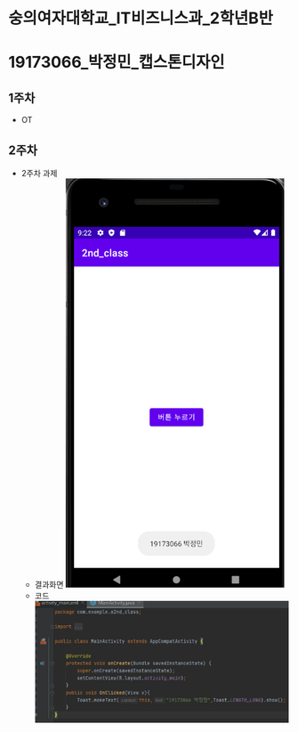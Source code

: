 # 숭의여자대학교_IT비즈니스과_2학년B반
# 19173066_박정민_캡스톤디자인

## 1주차
  - OT

## 2주차
  - 2주차 과제
    - 결과화면
   <img width="" height="" src="./png/2주차_결과화면.png"></img>
    - 코드
   <img width="" height="" src="./png/2주차_코드.png"></img>
    
  
